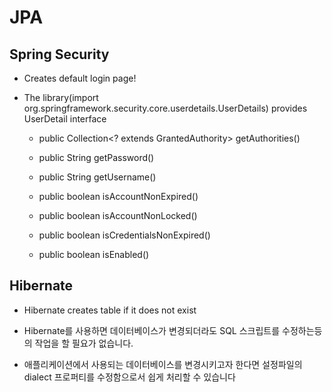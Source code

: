 # JPA

## Spring Security

* Creates default login page!

* The library(import org.springframework.security.core.userdetails.UserDetails) provides UserDetail interface

  * public Collection<? extends GrantedAuthority> getAuthorities()

  * public String getPassword()

  * public String getUsername()

  * public boolean isAccountNonExpired()

  * public boolean isAccountNonLocked()

  * public boolean isCredentialsNonExpired()

  * public boolean isEnabled()

## Hibernate

* Hibernate creates table if it does not exist

* Hibernate를 사용하면 데이터베이스가 변경되더라도 SQL 스크립트를 수정하는등의 작업을 할 필요가 없습니다.

* 애플리케이션에서 사용되는 데이터베이스를 변경시키고자 한다면 설정파일의 dialect 프로퍼티를 수정함으로서 쉽게 처리할 수 있습니다
